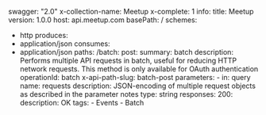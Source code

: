 swagger: "2.0"
x-collection-name: Meetup
x-complete: 1
info:
  title: Meetup
  version: 1.0.0
host: api.meetup.com
basePath: /
schemes:
- http
produces:
- application/json
consumes:
- application/json
paths:
  /batch:
    post:
      summary: batch
      description: Performs multiple API requests in batch, useful for reducing HTTP
        network requests. This method is only available for OAuth authentication
      operationId: batch
      x-api-path-slug: batch-post
      parameters:
      - in: query
        name: requests
        description: JSON-encoding of multiple request objects as described in the
          parameter notes
        type: string
      responses:
        200:
          description: OK
      tags:
      - Events
      - Batch